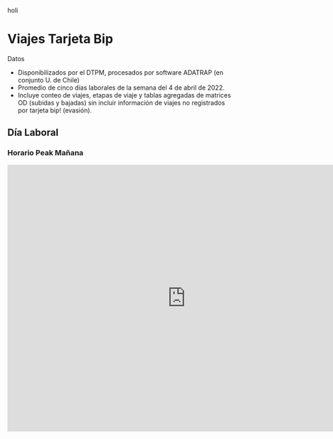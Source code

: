 holi

# Viajes Tarjeta Bip

Datos
- Disponibilizados por el DTPM, procesados por software ADATRAP (en conjunto U. de Chile)
- Promedio de cinco días laborales de la semana del 4 de abril de 2022.
- Incluye conteo de viajes, etapas de viaje y tablas agregadas de matrices OD (subidas y bajadas) sin incluir información de viajes no registrados por tarjeta bip! (evasión).

## Día Laboral
### Horario Peak Mañana
<iframe width="800" height="600" src="https://flowmap.blue/1X2Uyae0vm1c9d3C4jagRj5Q9LjamtgHBu-ROSzlA6iE/embed" frameborder="0" allowfullscreen></iframe>